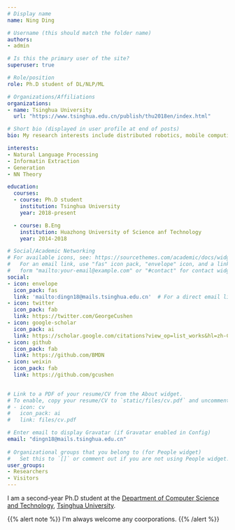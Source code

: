 ```yaml
---
# Display name
name: Ning Ding

# Username (this should match the folder name)
authors:
- admin

# Is this the primary user of the site?
superuser: true

# Role/position
role: Ph.D student of DL/NLP/ML

# Organizations/Affiliations
organizations:
- name: Tsinghua University
  url: "https://www.tsinghua.edu.cn/publish/thu2018en/index.html"

# Short bio (displayed in user profile at end of posts)
bio: My research interests include distributed robotics, mobile computing and programmable matter.

interests:
- Natural Language Processing
- Informatin Extraction
- Generation 
- NN Theory

education:
  courses:
  - course: Ph.D student
    institution: Tsinghua University
    year: 2018-present

  - course: B.Eng
    institution: Huazhong University of Science anf Technology
    year: 2014-2018

# Social/Academic Networking
# For available icons, see: https://sourcethemes.com/academic/docs/widgets/#icons
#   For an email link, use "fas" icon pack, "envelope" icon, and a link in the
#   form "mailto:your-email@example.com" or "#contact" for contact widget.
social:
- icon: envelope
  icon_pack: fas
  link: 'mailto:dingn18@mails.tsinghua.edu.cn'  # For a direct email link, use "mailto:test@example.org".
- icon: twitter
  icon_pack: fab
  link: https://twitter.com/GeorgeCushen
- icon: google-scholar
  icon_pack: ai
  link: https://scholar.google.com/citations?view_op=list_works&hl=zh-CN&user=uZXQuYAAAAAJ
- icon: github
  icon_pack: fab
  link: https://github.com/BMDN
- icon: weixin
  icon_pack: fab
  link: https://github.com/gcushen

  
# Link to a PDF of your resume/CV from the About widget.
# To enable, copy your resume/CV to `static/files/cv.pdf` and uncomment the lines below.  
# - icon: cv
#   icon_pack: ai
#   link: files/cv.pdf

# Enter email to display Gravatar (if Gravatar enabled in Config)
email: "dingn18@mails.tsinghua.edu.cn"
  
# Organizational groups that you belong to (for People widget)
#   Set this to `[]` or comment out if you are not using People widget.  
user_groups:
- Researchers
- Visitors
---
```


I am a second-year Ph.D student at the  [Department of Computer Science and Technology](http://www.cs.tsinghua.edu.cn/publish/csen/index.html), [Tsinghua University](https://www.tsinghua.edu.cn/publish/thu2018/index.html). 

{{% alert note %}}
I'm always welcome any coorporations.
{{% /alert %}}
